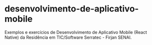 # desenvolvimento-de-aplicativo-mobile
Exemplos e exercícios de Desenvolvimento de Aplicativo Mobile (React Native) da Residência em TIC/Software Serratec - Firjan SENAI.
